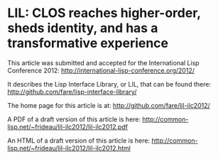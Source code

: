 LIL: CLOS reaches higher-order, sheds identity, and has a transformative experience
===================================================================================

This article was submitted and accepted for the International Lisp Conference 2012:
	http://international-lisp-conference.org/2012/

It describes the Lisp Interface Library, or LIL, that can be found there:
	http://github.com/fare/lisp-interface-library/

The home page for this article is at:
	http://github.com/fare/lil-ilc2012/

A PDF of a draft version of this article is here:
	http://common-lisp.net/~frideau/lil-ilc2012/lil-ilc2012.pdf

An HTML of a draft version of this article is here:
	http://common-lisp.net/~frideau/lil-ilc2012/lil-ilc2012.html
